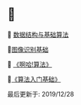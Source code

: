 # :1234:

:file_folder: [数据结构与基础算法](https://github.com/swordboyASS/Academic/tree/master/DS%26Algorithm)

:file_folder:[图像识别基础](https://github.com/swordboyASS/Academic/tree/master/%E5%9B%BE%E5%83%8F%E8%AF%86%E5%88%AB%E5%9F%BA%E7%A1%80)

:file_folder: [《啊哈!算法》](https://github.com/swordboyASS/Academic/tree/master/%E3%80%8A%E5%95%8A%E5%93%88!%E7%AE%97%E6%B3%95%E3%80%8B)

:file_folder:[《算法入门基础》](https://github.com/swordboyASS/Academic/tree/master/%E3%80%8A%E7%AE%97%E6%B3%95%E5%85%A5%E9%97%A8%E5%9F%BA%E7%A1%80%E3%80%8B)

最后更新于: 2019/12/28
